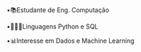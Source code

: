 
•📚Estudante de Eng. Computação 

•👩🏽‍💻Linguagens Python e SQL

•📊Interesse em Dados e Machine Learning
